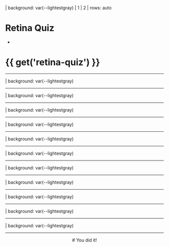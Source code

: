 | background: var(--lightestgray)
| 1
| 2
| rows: auto

# Retina Quiz

-

<simple-quiz name="retina-quiz" 
    question="Rods and cones are receptors in the retina of the eye.<br />What type of receptor are they?" 
    :options="[
      {text:'Osmoreceptors', status: false, message:'NOT QUITE!', hint:'Clue: they detect light.'},
      {text:'Baroreceptors', status: false, message:'WRONG ANSWER!', hint:'Clue: they detect light.'},
      {text:'Photoreceptors', status: true, message:'WELL DONE!', hint:'Click for next question'},
      {text:'Chemoreceptors', status: false, message:'SORRY, NO!', hint:'Clue: they detect light!'},
    ]"
/>

# {{ get('retina-quiz') }}

---

| background: var(--lightestgray)

<simple-quiz name="retina-quiz" 
    question="Rods & cones contain light-sensitive pigments which undergo a chemical change when they absorb light.<br /> What is this chemical change called?" 
    :options="[
      {text:'Bleaching', status: true, message:'GOOD WORK!', hint:'You just unlocked the next question'},
      {text:'Neutralisation', status: false, message:'WRONG ANSWER!', hint:'Clue: the pigments become colourless when they undergo this chemical change.'},
      {text:'Hydrolysis', status: false, message:'TRY AGAIN!', hint:'Clue: the pigments become colourless when they undergo this chemical change.'},
      {text:'Condensation', status: false, message:'SORRY, NO!', hint:'Clue: the pigments become colourless when they undergo this chemical change.'},
    ]"
  />

---

| background: var(--lightestgray)

<simple-quiz name="retina-quiz" 
    question="When light bleaches the photosensitive pigments in rods and cones, the energy released causes the membranes of rods & cones to become..." 
    :options="[
      {text:'Less permeable to Na+ ions', status: false, message:'NOT REALLY....!', hint:'Clue: the entry of these ions causes depolarisation (the inside of the membranes become more positive)'},
      {text:'Less permeable to K+ ions', status: false, message:'WRONG ANSWER!', hint:'Clue: the entry of these ions causes depolarisation (the inside of the membranes become more positive)'},
      {text:'More permeable to K+ ions', status: false, message:'TRY AGAIN!', hint:'Clue: the entry of these ions causes depolarisation (the inside of the membranes become more positive)'},
      {text:'More permeable to Na+ ions', status: true, message:'WELL DONE!', hint:'Clue: the entry of these ions causes depolarisation (the inside of the membranes become more positive)'},
    ]"
/>

---

| background: var(--lightestgray)

<simple-quiz name="retina-quiz" 
    question="Which is the correct sequence of ‘potentials’ following depolarisation of rod and cone membranes?" 
    :options="[
      {text:'Generator, Action, Threshold', status: false, message:'NOT REALLY', hint:'Clue: depolarisation makes the inside membranes of rods and cones slightly less negative. If depolarisation reaches a certain value (approximately -50mV) a nerve impulse is set up.'},
      {text:'Action, Generator, Threshold', status: false, message:'WRONG ANSWER!', hint:'Clue: depolarisation makes the inside membranes of rods and cones slightly less negative. If depolarisation reaches a certain value (approximately -50mV) a nerve impulse is set up.'},
      {text:'Generator, Threshold, Action', status: true, message:'WELL DONE!', hint:'Clue: depolarisation makes the inside membranes of rods and cones slightly less negative. If depolarisation reaches a certain value (approximately -50mV) a nerve impulse is set up.'},
      {text:'Threshold, Generator, Action', status: false, message:'SORRY, NO!', hint:'Clue: depolarisation makes the inside membranes of rods and cones slightly less negative. If depolarisation reaches a certain value (approximately -50mV) a nerve impulse is set up.'},
    ]"
/>

---

| background: var(--lightestgray)

<simple-quiz name="retina-quiz" 
    question="The blind spot contains..." 
    :options="[
      {text:'Neither rods nor cones', status: true, message:'GOOD WORK!', hint:'Clue: the fovea is used for colour vision.'},
      {text:'Cones but no rods', status: false, message:'WRONG ANSWER!', hint:'Clue: the fovea is used for colour vision.'},
      {text:'Rods and cones', status: false, message:'TRY AGAIN', hint:'Clue: the fovea is used for colour vision.'},
      {text:'Rods but no cones', status: false, message:'SORRY, NO!', hint:'Clue: the fovea is used for colour vision.'},
    ]"
/>

---

| background: var(--lightestgray)

<simple-quiz name="retina-quiz" 
    question="Which statement about RODS is NOT correct?<br />They are..." 
    :options="[
      {text:'Located in the peripheral retina', status: false, message:'NOT REALLY!', hint:'Clue: light is focused on the fovea to produce a detailed, coloured image.'},
      {text:'Sensitive to dim light (high light sensitivity)', status: false, message:'WRONG ANSWER!', hint:'Clue: light is focused on the fovea to produce a detailed, coloured image.'},
      {text:'Not sensitive to colour', status: false, message:'SORRY, NO...', hint:'Clue: light is focused on the fovea to produce a detailed, coloured image.'},
      {text:'Concentrated in the fovea', status: true, message:'INDEED!', hint:'Clue: light is focused on the fovea to produce a detailed, coloured image.'},
    ]"
/>

---

| background: var(--lightestgray)

<simple-quiz name="retina-quiz" 
    question="Which statement about CONES is NOT correct?<br />They are..." 
    :options="[
      {text:'Sensitive to colour', status: false, message:'NOT REALLY', hint:'Clue: You can’t see colours properly when its dark.'},
      {text:'Sensitive to dim light (high light sensitivity)', status: true, message:'WELL DONE!', hint:'Clue: You can’t see colours properly when its dark.'},
      {text:'Concentrated in the fovea', status: false, message:'WRONG ANSWER!', hint:'Clue: You can’t see colours properly when its dark.'},
      {text:'There are three different types', status: false, message:'SORRY, NO!', hint:'Clue: You can’t see colours properly when its dark.'},
    ]"
/>

---

| background: var(--lightestgray)

<simple-quiz name="retina-quiz" 
    question="Which statement is correct?<br />According to the trichromatic theory, the retina has three types of..." 
    :options="[
      {text:'Rods, containing red, green & blue pigments', status: false, message:':(', hint:'Clue: there are three types of photosensitive pigment iodopsin, showing maximum absorption of red, green or blue wavelengths of light.'},
      {text:'Rods, sensitive to red, green & blue light', status: false, message:'WRONG ANSWER!', hint:'Clue: there are three types of photosensitive pigment iodopsin, showing maximum absorption of red, green or blue wavelengths of light.'},
      {text:'Cones, sensitive to red, green & blue light', status: true, message:'GOOD WORK!', hint:'Clue: there are three types of photosensitive pigment iodopsin, showing maximum absorption of red, green or blue wavelengths of light.'},
      {text:'Cones, containing red, green & blue pigments', status: false, message:'SORRY, NO!', hint:'Clue: there are three types of photosensitive pigment iodopsin, showing maximum absorption of red, green or blue wavelengths of light.'},
    ]"
/>

---

| background: var(--lightestgray)

<simple-quiz name="retina-quiz" 
    question="Which of the following is correct for rods?<br />Rods have..." 
    :options="[
      {text:'Low light sensitivity, high visual acuity', status: false, message:'TRY AGAIN!', hint:'Clue: Rods are used for night vision (dim light)'},
      {text:'Low light sensitivity, low visual acuity', status: false, message:'WRONG ANSWER!', hint:'Clue: Rods are used for night vision (dim light)'},
      {text:'High light sensitivity, high visual acuity', status: false, message:'NO', hint:'Clue: Rods are used for night vision (dim light)'},
      {text:'High light sensitivity, low visual acuity', status: true, message:'YES!', hint:'Clue: Rods are used for night vision (dim light)'},
    ]"
/>

---

| background: var(--lightestgray)

<simple-quiz name="retina-quiz" 
    question="Which of the following is correct for cones?<br />Cones have..." 
    :options="[
      {text:'High light sensitivity, high visual acuity', status: false, message:'NO!', hint:'Clue: Note that the question is “does NOT effect”. Remember that diffusion is a passive process.'},
      {text:'High light sensitivity, low visual acuity', status: false, message:'WRONG ANSWER!', hint:'Clue: Note that the question is “does NOT effect”. Remember that diffusion is a passive process.'},
      {text:'Low light sensitivity, high visual acuity', status: true, message:'WELL DONE!', hint:'Clue: Note that the question is “does NOT effect”. Remember that diffusion is a passive process.'},
      {text:'Low light sensitivity, low visual acuity', status: false, message:'SORRY, NO!', hint:'Clue: Note that the question is “does NOT effect”. Remember that diffusion is a passive process.'},
    ]"
/>

---

| background: var(--lightestgray)

<simple-quiz name="retina-quiz" 
    question="Which of the following does NOT explain why rods are sensitive to dim light?" 
    :options="[
      {text:'Rods are located in the peripheral parts of the retina', status: true, message:'GOOD WORK!', hint:'Clue: Rods are arranged in groups and contain a light-sensitive pigment.'},
      {text:'Rods contain the photosensitive pigment rhodopsin', status: false, message:'WRONG ANSWER!', hint:'Clue: Rods are arranged in groups and contain a light-sensitive pigment.'},
      {text:'Several rods synapse with one bipolar neurone', status: false, message:'TRY AGAIN!', hint:'Clue: Rods are arranged in groups and contain a light-sensitive pigment.'},
      {text:'Several rods can combine to trigger an action potential', status: false, message:'SORRY, NO!', hint:'Clue: Rods are arranged in groups and contain a light-sensitive pigment.'},
    ]"
/>

---

| background: var(--lightestgray)

<simple-quiz name="retina-quiz" 
    question="All of the following statements about cones are correct, but which one best explains why cones have high visual acuity?" 
    :options="[
      {text:'Cones are concentrated in the fovea of the retina', status: true, message:'NOT REALLY', hint:'Think about how the brain can pinpoint where light has fallen on the retina.'},
      {text:'There are 3 types of cone, which are sensitive to red, green or blue light', status: false, message:'WRONG ANSWER!', hint:'Think about how the brain can pinpoint where light has fallen on the retina.'},
      {text:'Cones contain the photosensitive pigment iodopsin', status: false, message:'TRY AGAIN!', hint:'Think about how the brain can pinpoint where light has fallen on the retina.'},
      {text:'One cone synapses with one bipolar neurone', status: true, message:'WELL DONE!', hint:'Think about how the brain can pinpoint where light has fallen on the retina.'},
    ]"
/>

---


<center>
  # You did it!
</center>

